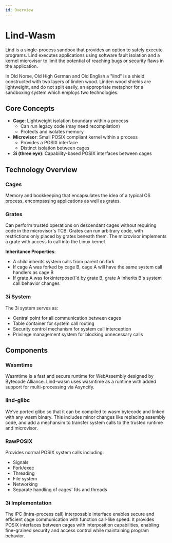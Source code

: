 ```yaml
---
id: Overview
---
```


# Lind-Wasm

Lind is a single-process sandbox that provides an option to safely execute programs. Lind executes applications using software fault isolation and a kernel microvisor to limit the potential of reaching bugs or security flaws in the application.

In Old Norse, Old High German and Old English a "lind" is a shield constructed with two layers of linden wood. Linden wood shields are lightweight, and do not split easily, an appropriate metaphor for a sandboxing system which employs two technologies.

## Core Concepts

- **Cage**: Lightweight isolation boundary within a process
  - Can run legacy code (may need recompilation)
  - Protects and isolates memory
- **Microvisor**: Small POSIX compliant kernel within a process
  - Provides a POSIX interface
  - Distinct isolation between cages
- **3i (three eye)**: Capability-based POSIX interfaces between cages

## Technology Overview

### Cages
Memory and bookkeeping that encapsulates the idea of a typical OS process, encompassing applications as well as grates.

### Grates
Can perform trusted operations on descendant cages without requiring code in the microvisor's TCB. Grates can run arbitrary code, with restrictions only placed by grates beneath them. The microvisor implements a grate with access to call into the Linux kernel.

**Inheritance Properties**:
- A child inherits system calls from parent on fork
- If cage A was forked by cage B, cage A will have the same system call handlers as cage B
- If grate A was forkinterpose()'d by grate B, grate A inherits B's system call behavior changes

### 3i System
The 3i system serves as:
- Central point for all communication between cages
- Table container for system call routing
- Security control mechanism for system call interception
- Privilege management system for blocking unnecessary calls

## Components

### Wasmtime
Wasmtime is a fast and secure runtime for WebAssembly designed by Bytecode Alliance. Lind-wasm uses wasmtime as a runtime with added support for multi-processing via Asyncify.

### lind-glibc

We’ve ported glibc so that it can be compiled to wasm bytecode and linked with any wasm binary. This includes minor changes like replacing assembly code, and add a mechansim to transfer system calls to the trusted runtime and microvisor.

### RawPOSIX
Provides normal POSIX system calls including:
- Signals
- Fork/exec
- Threading
- File system
- Networking
- Separate handling of cages' fds and threads

### 3i Implementation
The iPC (intra-process call) interposable interface enables secure and efficient cage communication with function call-like speed. It provides POSIX interfaces between cages with interposition capabilities, enabling fine-grained security and access control while maintaining program behavior.
